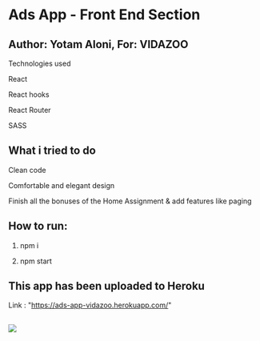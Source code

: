 # Ads App - Front End Section

## Author: Yotam Aloni, For: VIDAZOO

Technologies used

React

React hooks

React Router

SASS

## What i tried to do

Clean code

Comfortable and elegant design

Finish all the bonuses of the Home Assignment & add features like paging

## How to run:

1. npm i

2. npm start

## This app has been uploaded to Heroku

Link : "https://ads-app-vidazoo.herokuapp.com/"

##

<img src="https://res.cloudinary.com/dnft2vfvz/image/upload/v1650447102/emtqadmal1zaqiwmfsmd.png"/>
